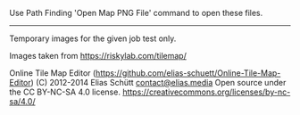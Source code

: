 Use Path Finding 'Open Map PNG File' command to open these files.
_________________________________________________________________

Temporary images for the given job test only.

Images taken from https://riskylab.com/tilemap/

Online Tile Map Editor (https://github.com/elias-schuett/Online-Tile-Map-Editor)
(C) 2012-2014 Elias Schütt <contact@elias.media>
Open source under the CC BY-NC-SA 4.0 license.
https://creativecommons.org/licenses/by-nc-sa/4.0/